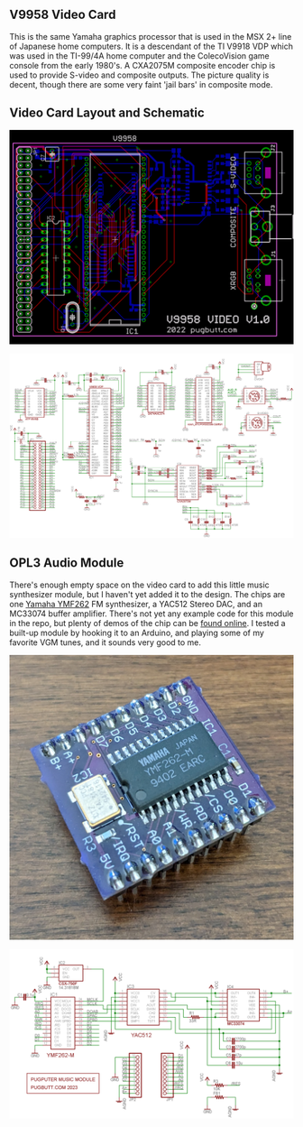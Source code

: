 ## V9958 Video Card

This is the same Yamaha graphics processor that is used in the MSX 2+ line of Japanese home computers. It is a descendant of the TI V9918 VDP which was used in the TI-99/4A home computer and the ColecoVision game console from the early 1980's. A CXA2075M composite encoder chip is used to provide S-video and composite outputs. The picture quality is decent, though there are some very faint 'jail bars' in composite mode.

## Video Card Layout and Schematic

![V9958 Layout](https://raw.githubusercontent.com/caiannello/Pugputer6309/main/Hardware/V9958%20Video%20Card/V9958%20Video%20Card%20Layout.png)

![V9958 Schematic](https://raw.githubusercontent.com/caiannello/Pugputer6309/main/Hardware/V9958%20Video%20Card/V9958%20Video%20Card%20Schematic.png)

## OPL3 Audio Module

There's enough empty space on the video card to add this little music synthesizer module, but I haven't yet added it to the design. The chips are one [Yamaha YMF262](https://www.polynominal.com/yamaha-opl3/) FM synthesizer, a YAC512 Stereo DAC, and an MC33074 buffer amplifier. There's not yet any example code for this module in the repo, but plenty of demos of the chip can be [found online](https://www.youtube.com/watch?v=GBQ2RzsHe1g). I tested a built-up module by hooking it to an Arduino, and playing some of my favorite VGM tunes, and it sounds very good to me.

![OPL3 Module](https://raw.githubusercontent.com/caiannello/Pugputer6309/main/Hardware/V9958%20Video%20Card/opl3_module_prototype.jpg)

![OPL3 Schematic](https://raw.githubusercontent.com/caiannello/Pugputer6309/main/Hardware/V9958%20Video%20Card/opl3_module_schematic.png)
